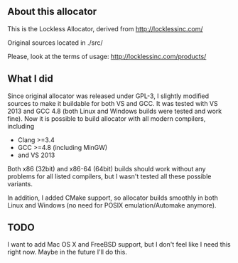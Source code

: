 About this allocator
-----------------
This is the Lockless Allocator, derived from http://locklessinc.com/

Original sources located in ./src/

Please, look at the terms of usage: http://locklessinc.com/products/

What I did
-----------------
Since original allocator was released under GPL-3, I slightly modified sources to make it buildable for both VS and GCC. It was tested with VS 2013 and GCC 4.8 (both Linux and Windows builds were tested and work fine). Now it is possible to build allocator with all modern compilers, including
* Clang >=3.4
* GCC >=4.8 (including MinGW)
* and VS 2013

Both x86 (32bit) and x86-64 (64bit) builds should work without any problems for all listed compilers, but I wasn't tested all these possible variants.

In addition, I added CMake support, so allocator builds smoothly in both Linux and Windows (no need for POSIX emulation/Automake anymore).

TODO
-----------------
I want to add Mac OS X and FreeBSD support, but I don't feel like I need this right now. Maybe in the future I'll do this.